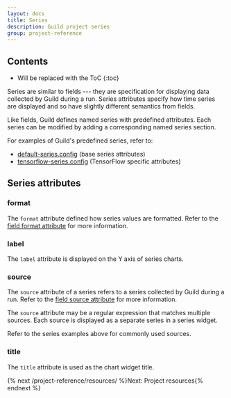 ```yaml
---
layout: docs
title: Series
description: Guild project series
group: project-reference
---
```


## Contents

* Will be replaced with the ToC
{:toc}

Series are similar to fields --- they are specification for displaying
data collected by Guild during a run. Series attributes specify how
time series are displayed and so have slightly different semantics from
fields.

Like fields, Guild defines named series with predefined
attributes. Each series can be modified by adding a corresponding
named series section.

For examples of Guild's predefined series, refer to:

- [default-series.config](https://github.com/guildai/guild/blob/master/priv/viewdefs/default-series.config) (base series attributes)
- [tensorflow-series.config](https://github.com/guildai/guild/blob/master/priv/viewdefs/tensorflow-series.config) (TensorFlow specific attributes)

## Series attributes

### format

The `format` attribute defined how series values are formatted. Refer
to the [field format attribute](#format) for more information.

### label

The `label` attribute is displayed on the Y axis of series charts.

### source

The `source` attribute of a series refers to a series collected by
Guild during a run. Refer to the [field source attribute](#source) for
more information.

The `source` attribute may be a regular expression that matches
multiple sources. Each source is displayed as a separate series in a
series widget.

Refer to the series examples above for commonly used sources.

### title

The `title` attribute is used as the chart widget title.

{% next /project-reference/resources/ %}Next: Project resources{% endnext %}

